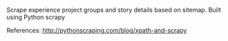 Scrape experience project groups and story details based on sitemap. 
Built using Python scrapy


References: http://pythonscraping.com/blog/xpath-and-scrapy
